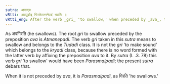 ```yaml
---
sutra: अवाद्ग्रः
vRtti: अवपूर्वाद् गिरतेरात्मनेपदं भवति ॥
vRtti_eng: After the verb _gri_ 'to swallow,' when preceded by _ava_, the _Atmanepada_ is used.
---
```

As अवगिरति (he swallows). The root _gri_ to swallow preceded by the preposition _ava_ is _Atmanepadi_. The verb _gri_ taken in this _sutra_ means to swallow and belongs to the _Tudadi_ class. It is not the _gri_ 'to make sound' which belongs to the _kryadi_ class, because there is no word formed with the latter verb by affixing the preposition _ava_ to it. By _sutra_ (I. .3. 78) this verb _gri_ 'to swallow' would have been _Parasmaipadi_; the present _sutra_ debars that.

When it is not preceded by _ava_, it is _Parasmaipadi_, as गिरति 'he swallows.'
